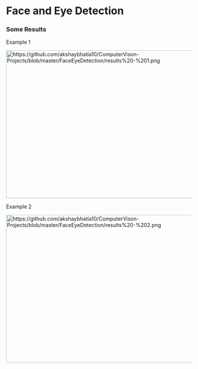 # Face and Eye Detection

### Some Results

Example 1

<img src="" alt="https://github.com/akshaybhatia10/ComputerVison-Projects/blob/master/FaceEyeDetection/results%20-%201.png" data-canonical-src="https://github.com/akshaybhatia10/ComputerVison-Projects/blob/master/FaceEyeDetection/results%20-%201.png" width="600" height="400" />


Example 2

<img src="" alt="https://github.com/akshaybhatia10/ComputerVison-Projects/blob/master/FaceEyeDetection/results%20-%202.png" data-canonical-src="https://github.com/akshaybhatia10/ComputerVison-Projects/blob/master/FaceEyeDetection/results%20-%202.png" width="600" height="400" />
